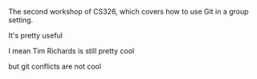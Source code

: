 
The second workshop of CS326, which covers how to use Git in a group setting.

It's pretty useful

I mean Tim Richards is still pretty cool

but git conflicts are not cool

